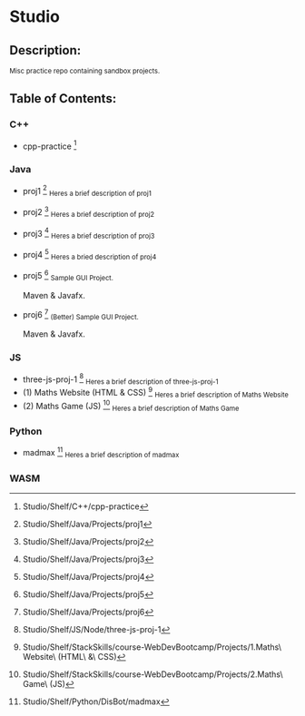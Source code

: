 # Studio
## Description:
<sub>
  Misc practice repo containing sandbox projects.
</sub>

## Table of Contents:

### C++
- cpp-practice [^cpp00]

### Java
- proj1 [^j00]
  <sub>
    Heres a brief description of proj1
  </sub>
- proj2 [^j01]
  <sub>
    Heres a brief description of proj2
  </sub>
- proj3 [^j02]
  <sub>
    Heres a brief description of proj3
  </sub>
- proj4 [^j03]
  <sub>
    Heres a bried description of proj4
  </sub>
- proj5 [^j04]
  <sub>
    Sample GUI Project.
  
    Maven & Javafx. 
  </sub>
- proj6 [^j05]
  <sub>
    (Better) Sample GUI Project.
  
    Maven & Javafx. 
  </sub>
### JS
- three-js-proj-1 [^js00]
  <sub>
    Heres a brief description of three-js-proj-1
  </sub>
- (1) Maths Website (HTML & CSS) [^js01]
  <sub>
    Heres a brief description of Maths Website
  </sub>
- (2) Maths Game (JS) [^js02]
  <sub>
    Heres a brief description of Maths Game
  </sub>
  
### Python
- madmax [^py00]
  <sub>
    Heres a brief description of madmax
  </sub>
### WASM

[^cpp00]: Studio/Shelf/C++/cpp-practice
[^j00]: Studio/Shelf/Java/Projects/proj1
[^j01]: Studio/Shelf/Java/Projects/proj2
[^j02]: Studio/Shelf/Java/Projects/proj3
[^j03]: Studio/Shelf/Java/Projects/proj4
[^j04]: Studio/Shelf/Java/Projects/proj5
[^j05]: Studio/Shelf/Java/Projects/proj6

[^js00]: Studio/Shelf/JS/Node/three-js-proj-1
[^js01]: Studio/Shelf/StackSkills/course-WebDevBootcamp/Projects/1.Maths\ Website\ \(HTML\ \&\ CSS\) 
[^js02]: Studio/Shelf/StackSkills/course-WebDevBootcamp/Projects/2.Maths\ Game\ \(JS\) 
[^py00]: Studio/Shelf/Python/DisBot/madmax


